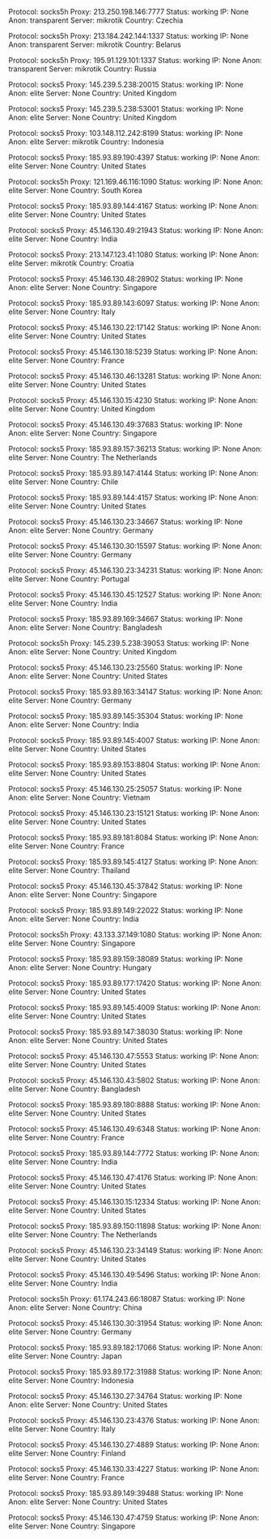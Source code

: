 Protocol: socks5h
Proxy: 213.250.198.146:7777
Status: working
IP: None
Anon: transparent
Server: mikrotik
Country: Czechia

Protocol: socks5h
Proxy: 213.184.242.144:1337
Status: working
IP: None
Anon: transparent
Server: mikrotik
Country: Belarus

Protocol: socks5h
Proxy: 195.91.129.101:1337
Status: working
IP: None
Anon: transparent
Server: mikrotik
Country: Russia

Protocol: socks5
Proxy: 145.239.5.238:20015
Status: working
IP: None
Anon: elite
Server: None
Country: United Kingdom

Protocol: socks5
Proxy: 145.239.5.238:53001
Status: working
IP: None
Anon: elite
Server: None
Country: United Kingdom

Protocol: socks5
Proxy: 103.148.112.242:8199
Status: working
IP: None
Anon: elite
Server: mikrotik
Country: Indonesia

Protocol: socks5
Proxy: 185.93.89.190:4397
Status: working
IP: None
Anon: elite
Server: None
Country: United States

Protocol: socks5h
Proxy: 121.169.46.116:1090
Status: working
IP: None
Anon: elite
Server: None
Country: South Korea

Protocol: socks5
Proxy: 185.93.89.144:4167
Status: working
IP: None
Anon: elite
Server: None
Country: United States

Protocol: socks5
Proxy: 45.146.130.49:21943
Status: working
IP: None
Anon: elite
Server: None
Country: India

Protocol: socks5
Proxy: 213.147.123.41:1080
Status: working
IP: None
Anon: elite
Server: mikrotik
Country: Croatia

Protocol: socks5
Proxy: 45.146.130.48:28902
Status: working
IP: None
Anon: elite
Server: None
Country: Singapore

Protocol: socks5
Proxy: 185.93.89.143:6097
Status: working
IP: None
Anon: elite
Server: None
Country: Italy

Protocol: socks5
Proxy: 45.146.130.22:17142
Status: working
IP: None
Anon: elite
Server: None
Country: United States

Protocol: socks5
Proxy: 45.146.130.18:5239
Status: working
IP: None
Anon: elite
Server: None
Country: France

Protocol: socks5
Proxy: 45.146.130.46:13281
Status: working
IP: None
Anon: elite
Server: None
Country: United States

Protocol: socks5
Proxy: 45.146.130.15:4230
Status: working
IP: None
Anon: elite
Server: None
Country: United Kingdom

Protocol: socks5
Proxy: 45.146.130.49:37683
Status: working
IP: None
Anon: elite
Server: None
Country: Singapore

Protocol: socks5
Proxy: 185.93.89.157:36213
Status: working
IP: None
Anon: elite
Server: None
Country: The Netherlands

Protocol: socks5
Proxy: 185.93.89.147:4144
Status: working
IP: None
Anon: elite
Server: None
Country: Chile

Protocol: socks5
Proxy: 185.93.89.144:4157
Status: working
IP: None
Anon: elite
Server: None
Country: United States

Protocol: socks5
Proxy: 45.146.130.23:34667
Status: working
IP: None
Anon: elite
Server: None
Country: Germany

Protocol: socks5
Proxy: 45.146.130.30:15597
Status: working
IP: None
Anon: elite
Server: None
Country: Germany

Protocol: socks5
Proxy: 45.146.130.23:34231
Status: working
IP: None
Anon: elite
Server: None
Country: Portugal

Protocol: socks5
Proxy: 45.146.130.45:12527
Status: working
IP: None
Anon: elite
Server: None
Country: India

Protocol: socks5
Proxy: 185.93.89.169:34667
Status: working
IP: None
Anon: elite
Server: None
Country: Bangladesh

Protocol: socks5h
Proxy: 145.239.5.238:39053
Status: working
IP: None
Anon: elite
Server: None
Country: United Kingdom

Protocol: socks5
Proxy: 45.146.130.23:25560
Status: working
IP: None
Anon: elite
Server: None
Country: United States

Protocol: socks5
Proxy: 185.93.89.163:34147
Status: working
IP: None
Anon: elite
Server: None
Country: Germany

Protocol: socks5
Proxy: 185.93.89.145:35304
Status: working
IP: None
Anon: elite
Server: None
Country: India

Protocol: socks5
Proxy: 185.93.89.145:4007
Status: working
IP: None
Anon: elite
Server: None
Country: United States

Protocol: socks5
Proxy: 185.93.89.153:8804
Status: working
IP: None
Anon: elite
Server: None
Country: United States

Protocol: socks5
Proxy: 45.146.130.25:25057
Status: working
IP: None
Anon: elite
Server: None
Country: Vietnam

Protocol: socks5
Proxy: 45.146.130.23:15121
Status: working
IP: None
Anon: elite
Server: None
Country: United States

Protocol: socks5
Proxy: 185.93.89.181:8084
Status: working
IP: None
Anon: elite
Server: None
Country: France

Protocol: socks5
Proxy: 185.93.89.145:4127
Status: working
IP: None
Anon: elite
Server: None
Country: Thailand

Protocol: socks5
Proxy: 45.146.130.45:37842
Status: working
IP: None
Anon: elite
Server: None
Country: Singapore

Protocol: socks5
Proxy: 185.93.89.149:22022
Status: working
IP: None
Anon: elite
Server: None
Country: India

Protocol: socks5h
Proxy: 43.133.37.149:1080
Status: working
IP: None
Anon: elite
Server: None
Country: Singapore

Protocol: socks5
Proxy: 185.93.89.159:38089
Status: working
IP: None
Anon: elite
Server: None
Country: Hungary

Protocol: socks5
Proxy: 185.93.89.177:17420
Status: working
IP: None
Anon: elite
Server: None
Country: United States

Protocol: socks5
Proxy: 185.93.89.145:4009
Status: working
IP: None
Anon: elite
Server: None
Country: United States

Protocol: socks5
Proxy: 185.93.89.147:38030
Status: working
IP: None
Anon: elite
Server: None
Country: United States

Protocol: socks5
Proxy: 45.146.130.47:5553
Status: working
IP: None
Anon: elite
Server: None
Country: United States

Protocol: socks5
Proxy: 45.146.130.43:5802
Status: working
IP: None
Anon: elite
Server: None
Country: Bangladesh

Protocol: socks5
Proxy: 185.93.89.180:8888
Status: working
IP: None
Anon: elite
Server: None
Country: United States

Protocol: socks5
Proxy: 45.146.130.49:6348
Status: working
IP: None
Anon: elite
Server: None
Country: France

Protocol: socks5
Proxy: 185.93.89.144:7772
Status: working
IP: None
Anon: elite
Server: None
Country: India

Protocol: socks5
Proxy: 45.146.130.47:4176
Status: working
IP: None
Anon: elite
Server: None
Country: United States

Protocol: socks5
Proxy: 45.146.130.15:12334
Status: working
IP: None
Anon: elite
Server: None
Country: United States

Protocol: socks5
Proxy: 185.93.89.150:11898
Status: working
IP: None
Anon: elite
Server: None
Country: The Netherlands

Protocol: socks5
Proxy: 45.146.130.23:34149
Status: working
IP: None
Anon: elite
Server: None
Country: United States

Protocol: socks5
Proxy: 45.146.130.49:5496
Status: working
IP: None
Anon: elite
Server: None
Country: India

Protocol: socks5h
Proxy: 61.174.243.66:18087
Status: working
IP: None
Anon: elite
Server: None
Country: China

Protocol: socks5
Proxy: 45.146.130.30:31954
Status: working
IP: None
Anon: elite
Server: None
Country: Germany

Protocol: socks5
Proxy: 185.93.89.182:17066
Status: working
IP: None
Anon: elite
Server: None
Country: Japan

Protocol: socks5
Proxy: 185.93.89.172:31988
Status: working
IP: None
Anon: elite
Server: None
Country: Indonesia

Protocol: socks5
Proxy: 45.146.130.27:34764
Status: working
IP: None
Anon: elite
Server: None
Country: United States

Protocol: socks5
Proxy: 45.146.130.23:4376
Status: working
IP: None
Anon: elite
Server: None
Country: Italy

Protocol: socks5
Proxy: 45.146.130.27:4889
Status: working
IP: None
Anon: elite
Server: None
Country: Finland

Protocol: socks5
Proxy: 45.146.130.33:4227
Status: working
IP: None
Anon: elite
Server: None
Country: France

Protocol: socks5
Proxy: 185.93.89.149:39488
Status: working
IP: None
Anon: elite
Server: None
Country: United States

Protocol: socks5
Proxy: 45.146.130.47:4759
Status: working
IP: None
Anon: elite
Server: None
Country: Singapore

